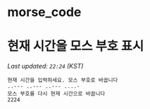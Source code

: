 # morse_code
# 현재 시간을 모스 부호 표시
<!-- MORSE_TIME_START -->
_Last updated: `22:24` (KST)_

```
현재 시간을 입력하세요. 모스 부호로 바꿉니다
..--- ..--- ..--- ....-
모스 부호를 다시 현재 시간으로 바꿉니다
2224
```
<!-- MORSE_TIME_END -->
